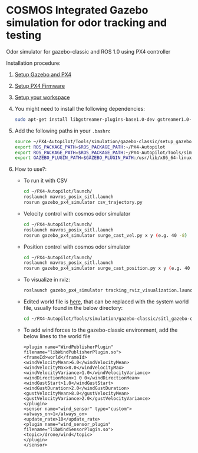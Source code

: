 # COSMOS Integrated Gazebo simulation for odor tracking and testing
Odor simulator for gazebo-classic and ROS 1.0 using PX4 controller


Installation procedure:

1. [Setup Gazebo and PX4](https://docs.px4.io/main/en/sim_gazebo_classic/)
2. [Setup PX4 Firmware](https://github.com/PX4/PX4-Autopilot)
3. [Setup your workspace](https://docs.px4.io/main/en/ros/mavros_installation.html)
4. You might need to install the following dependencies: 

    ```bash
    sudo apt-get install libgstreamer-plugins-base1.0-dev gstreamer1.0-plugins-bad gstreamer1.0-plugins-base gstreamer1.0-plugins-good gstreamer1.0-plugins-ugly -y
    ``` 
5. Add the following paths in your `.bashrc`
    ``` bash
    source ~/PX4-Autopilot/Tools/simulation/gazebo-classic/setup_gazebo.bash ~/PX4-Autopilot ~/PX4-Autopilot/build/px4_sitl_default
    export ROS_PACKAGE_PATH=$ROS_PACKAGE_PATH:~/PX4-Autopilot
    export ROS_PACKAGE_PATH=$ROS_PACKAGE_PATH:~/PX4-Autopilot/Tools/simulation/gazebo-classic/sitl_gazebo-classic
    export GAZEBO_PLUGIN_PATH=$GAZEBO_PLUGIN_PATH:/usr/lib/x86_64-linux-gnu/gazebo-9/plugins
    ```

6. How to use?:
    - To run it with CSV
        ``` bash
        cd ~/PX4-Autopilot/launch/
        roslaunch mavros_posix_sitl.launch
        rosrun gazebo_px4_simulator csv_trajectory.py
        
    - Velocity control with cosmos odor simulator
        ``` bash
        cd ~/PX4-Autopilot/launch/
        roslaunch mavros_posix_sitl.launch
        rosrun gazebo_px4_simulator surge_cast_vel.py x y (e.g. 40 -8)
        ```
    - Position control with cosmos odor simulator
        ``` bash
        cd ~/PX4-Autopilot/launch/
        roslaunch mavros_posix_sitl.launch
        rosrun gazebo_px4_simulator surge_cast_position.py x y (e.g. 40 -8)
        ```
    - To visualize in rviz:
        ``` bash
        roslaunch gazebo_px4_simulator tracking_rviz_visualization.launch 
        ```

    - Edited world file is [here](/odor_sim_assets/world/mcmillan_airfield.world), that can be replaced with the system world file, usually found in the below directory:
        ``` bash
        cd ~/PX4-Autopilot/Tools/simulation/gazebo-classic/sitl_gazebo-classic/worlds/ 
        ```

    - To add wind forces to the gazebo-classic environment, add the below lines to the world file 

        ```
        <plugin name="WindPublisherPlugin" filename="libWindPublisherPlugin.so">
    	<frameId>world</frameId>
  		<windVelocityMean>6.0</windVelocityMean>
  		<windVelocityMax>8.0</windVelocityMax>
  		<windVelocityVariance>1.0</windVelocityVariance>
  		<windDirectionMean>1 0 0</windDirectionMean>
  		<windGustStart>1.0</windGustStart>
  		<windGustDuration>2.0</windGustDuration>
  		<gustVelocityMean>8.0</gustVelocityMean>
  		<gustVelocityVariance>2.0</gustVelocityVariance>
		</plugin>
		<sensor name="wind_sensor" type="custom">
  	    <always_on>1</always_on>
  	    <update_rate>10</update_rate>
  	    <plugin name="wind_sensor_plugin" filename="libWindSensorPlugin.so">
  	    <topic>/drone/wind</topic>
  	    </plugin>
		</sensor>
        ```